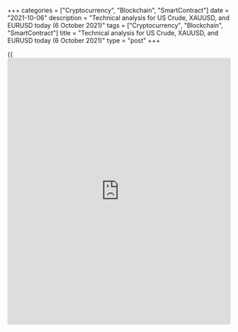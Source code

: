 +++
categories = ["Cryptocurrency", "Blockchain", "SmartContract"]
date = "2021-10-06"
description = "Technical analysis for US Crude, XAUUSD, and EURUSD today (6 October 2021)"
tags = ["Cryptocurrency", "Blockchain", "SmartContract"]
title = "Technical analysis for US Crude, XAUUSD, and EURUSD today (6 October 2021)"
type = "post"
+++

{{<iframe id="large-banner" src="https://www.bounty.group/#slide=19.0" width="100%" height="600" scrolling="no" style="border: 0px solid rgb(216, 221, 230); border-radius: 3px;">}}

2021-10-06

2021-10-06

Short-term analysis for oil, gold, and EURUSD for 06.10.2021Alex
Rodionov

I welcome my fellow traders! I have made a price forecast for US Crude,
XAUUSD, and EURUSD using a combination of margin zones methodology and
technical analysis. Based on the market analysis, I suggest entry
signals for intraday traders.

Gold price is testing short-term uptrend's key support.

The article covers the following subjects:

## Oil price forecast for today: USCrude analysis

The short-term oil trend is up. Target Zone 78.59 - 78.08 was broken out
yesterday. The next growth target is the Gold Zone 80.89 - 80.63.

Local support 78.56 was tested tonight. This led to a buyers' reaction
and a price rise. The growth target is to update yesterday's high.

After updating yesterday's high, rearrange support zones, wait for a
correction, and look for a buy pattern.

To enter sales, it is required that traders failed to update yesterday's
high. As a result, the correction starts to develop from the current
prices, within which the level of 78.56 will be broken out. This will
make it possible to enter sales with a target in the Additional Zone
77.94 - 77.82.

### [USCrude][1] trading ideas for today:

Watch the market.

* * *

## Gold price forecast for today: XAUUSD analysis

Yesterday, gold traders tested the key support of the short-term uptrend
1751 - 1749. This led to a limited price rise at the US trading session
and the holding of the zone.

Today the price is testing the trend's key support again. Our task is to
find a buy pattern and buy gold with a target at the week's high.

An alternative scenario suggests the breakout of the Intermediary Zone
1751 - 1749 and the trend reversal. In this case, sell gold with a
target in the lower Target Zone 1733 - 1729.

### [XAUUSD][2] trading ideas for today:

Open buy positions according to the pattern in 1751 - 1749. TakeProfit:
1770. StopLoss: according to the pattern rules.

* * *

## Euro/Dollar forecast for today: EURUSD analysis

On Wednesday morning, the short-term euro downtrend continues. At the
moment, the bears are trying to consolidate the price below the
Additional Zone 1.1596 - 1.1591. If successful, then there will be a
further euro price decline with the target in the zone of 1.1551 -
1.1543.

If the buyers manage to return the price to the Additional Zone during
the European session, then the upward pattern to work in correction will
be preserved. In this case, it will be possible to open purchases with a
stop beyond today's low and a take profit in the Intermediary Zone
1.1659 - 1.1650.

### [EURUSD][3] trading ideas for today:

Open buy positions according to the pattern in 1.1611 - 1.1591.
TakeProfit: Intermediary Zone 1.1659 - 1.1650. StopLoss: according to
the pattern rules.

* * *

P.S. Did you like my article? Share it in social networks: it will be
the best “thank you" :)

Ask me questions and comment below. I’ll be glad to answer your
questions and give necessary explanations.

 **Useful links:**

  * I recommend trying to trade with a reliable broker [here][4]. The system allows you to trade by yourself or copy successful traders from all across the globe.
  * Use my promo-code BLOG for getting deposit bonus 50% on LiteForex platform. Just enter this code in the appropriate field while [depositing][5] your trading account.
  * Telegram chat for traders: <t.me/liteforexengchat>. We are sharing the signals and trading experience
  * Telegram channel with high-quality analytics, Forex reviews, training articles, and other useful things for traders <t.me/liteforex>

## Price chart of XAUUSD in real time mode

The content of this article reflects the author’s opinion and does not
necessarily reflect the official position of LiteForex. The material
published on this page is provided for informational purposes only and
should not be considered as the provision of investment advice for the
purposes of Directive 2004/39/EC.

Rate this article:

{{value}}

( {{count}} {{title}} )

   1. my.liteforex.com/trading?type=oil
   2. my.liteforex.com/trading/chart?symbol=XAUUSD&returnUrl=true
   3. my.liteforex.com/trading/chart?symbol=EURUSD&returnUrl=true
   4. my.liteforex.com/?category=analysts-opinions&slug=short-term-analysis-for-oil-gold-and-eurusd-for-06102021&openPopup=%2Fregistration%2Fpopup&utm_source=blog&utm_medium=article&utm_campaign=bonus
   5. my.liteforex.com/deposit/?category=analysts-opinions&slug=short-term-analysis-for-oil-gold-and-eurusd-for-06102021&promo_code=BLOG&utm_source=blog&utm_medium=article&utm_campaign=bonus